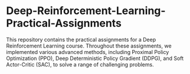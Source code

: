 # Deep-Reinforcement-Learning-Practical-Assignments
This repository contains the practical assignments for a Deep Reinforcement Learning course. Throughout these assignments, we implemented various advanced methods, including Proximal Policy Optimization (PPO), Deep Deterministic Policy Gradient (DDPG), and Soft Actor-Critic (SAC), to solve a range of challenging problems.
